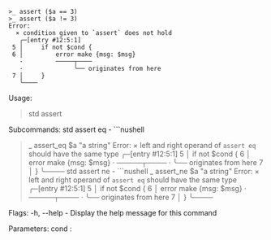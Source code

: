 ```nushell
>_ assert ($a == 3)
>_ assert ($a != 3)
Error:
  × condition given to `assert` does not hold
   ╭─[entry #12:5:1]
 5 │     if not $cond {
 6 │         error make {msg: $msg}
   ·         ─────┬────
   ·              ╰── originates from here
 7 │     }
   ╰────
```

Usage:
  > std assert <cond> 

Subcommands:
  std assert eq - ```nushell
>_ assert_eq $a "a string"
Error:
  × left and right operand of `assert eq` should have the same type
   ╭─[entry #12:5:1]
 5 │     if not $cond {
 6 │         error make {msg: $msg}
   ·         ─────┬────
   ·              ╰── originates from here
 7 │     }
   ╰────
  std assert ne - ```nushell
>_ assert_ne $a "a string"
Error:
  × left and right operand of `assert eq` should have the same type
   ╭─[entry #12:5:1]
 5 │     if not $cond {
 6 │         error make {msg: $msg}
   ·         ─────┬────
   ·              ╰── originates from here
 7 │     }
   ╰────

Flags:
  -h, --help - Display the help message for this command

Parameters:
  cond <bool>: 

